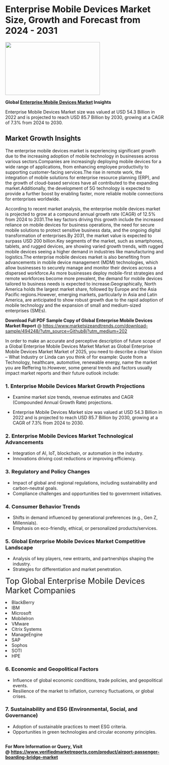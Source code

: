 <H1>Enterprise Mobile Devices Market Size, Growth and Forecast from 2024 - 2031</H1><img class="aligncenter size-medium wp-image-584254" src="https://thirdeyenews.in/wp-content/uploads/2024/09/Global-Market-Research-300x168.jpeg" alt="" width="300" height="168" /><p><strong>Global&nbsp;<a href="https://www.marketsizeandtrends.com/download-sample/494248/?utm_source=Github8j?utm_medium=202">Enterprise Mobile Devices Market</a> Insights</strong></p><p>Enterprise Mobile Devices Market size was valued at USD 54.3 Billion in 2022 and is projected to reach USD 85.7 Billion by 2030, growing at a CAGR of 7.3% from 2024 to 2030.</p><p><h2>Market Growth Insights</h2> <p>The enterprise mobile devices market is experiencing significant growth due to the increasing adoption of mobile technology in businesses across various sectors.Companies are increasingly deploying mobile devices for a wide range of applications, from enhancing employee productivity to supporting customer-facing services.The rise in remote work, the integration of mobile solutions for enterprise resource planning (ERP), and the growth of cloud-based services have all contributed to the expanding market.Additionally, the development of 5G technology is expected to provide a further boost by enabling faster, more reliable mobile connections for enterprises worldwide.</p> <p>According to recent market analysis, the enterprise mobile devices market is projected to grow at a compound annual growth rate (CAGR) of 12.5% from 2024 to 2031.The key factors driving this growth include the increased reliance on mobile devices for business operations, the need for secure mobile solutions to protect sensitive business data, and the ongoing digital transformation of enterprises.By 2031, the market value is expected to surpass USD 200 billion.Key segments of the market, such as smartphones, tablets, and rugged devices, are showing varied growth trends, with rugged mobile devices seeing a higher demand in industries like manufacturing and logistics.The enterprise mobile devices market is also benefiting from advancements in mobile device management (MDM) technologies, which allow businesses to securely manage and monitor their devices across a dispersed workforce.As more businesses deploy mobile-first strategies and remote workforces become more prevalent, the demand for mobile devices tailored to business needs is expected to increase.Geographically, North America holds the largest market share, followed by Europe and the Asia Pacific regions.However, emerging markets, particularly in Asia and Latin America, are anticipated to show robust growth due to the rapid adoption of mobile technology and the expansion of small and medium-sized enterprises (SMEs).<p><span class=""><strong>Download Full PDF Sample Copy of Global Enterprise Mobile Devices Market Report</strong> @ <a href="https://www.marketsizeandtrends.com/download-sample/494248/?utm_source=Github8j?utm_medium=202" target="_blank">https://www.marketsizeandtrends.com/download-sample/494248/?utm_source=Github8j?utm_medium=202</a></span></p><p>In order to make an accurate and perceptive description of future scope of a Global&nbsp;Enterprise Mobile Devices Market Market as Global&nbsp;Enterprise Mobile Devices Market Market of 2025, you need to describe a clear Vision &ndash; What Industry or Linda can you think of for example: Quote from a Technology, healthcare, automotive, renewable energy, name the market you are Reffering to.However, some general trends and factors usually impact market reports and their future outlook include:</p><h3>1.&nbsp;<strong>Enterprise Mobile Devices Market Growth Projections</strong></h3><ul><li>Examine market size trends, revenue estimates and CAGR (Compounded Annual Growth Rate) projections.</li><li><p>Enterprise Mobile Devices Market size was valued at USD 54.3 Billion in 2022 and is projected to reach USD 85.7 Billion by 2030, growing at a CAGR of 7.3% from 2024 to 2030.</p></li></ul><h3>2.&nbsp;<strong>Enterprise Mobile Devices Market Technological Advancements</strong></h3><ul><li>Integration of AI, IoT, blockchain, or automation in the industry.</li><li>Innovations driving cost reductions or improving efficiency.</li></ul><h3>3.&nbsp;<strong>Regulatory and Policy Changes</strong></h3><ul><li>Impact of global and regional regulations, including sustainability and carbon-neutral goals.</li><li>Compliance challenges and opportunities tied to government initiatives.</li></ul><h3>4.&nbsp;<strong>Consumer Behavior Trends</strong></h3><ul><li>Shifts in demand influenced by generational preferences (e.g., Gen Z, Millennials).</li><li>Emphasis on eco-friendly, ethical, or personalized products/services.</li></ul><h3>5.&nbsp;<strong>Global Enterprise Mobile Devices Market Competitive Landscape</strong></h3><ul><li>Analysis of key players, new entrants, and partnerships shaping the industry.</li><li>Strategies for differentiation and market penetration.</li></ul><p data-pm-slice="1 1 []"><span style="color: inherit; font-family: inherit; font-size: 25px;">Top Global Enterprise Mobile Devices Market Companies</span></p><div class="" data-test-id=""><p><li>BlackBerry</li><li> IBM</li><li> Microsoft</li><li> MobileIron</li><li> VMware</li><li> Citrix Systems</li><li> ManageEngine</li><li> SAP</li><li> Sophos</li><li> SOTI</li><li> HPE</li></p></div><h3>6.&nbsp;<strong>Economic and Geopolitical Factors</strong></h3><ul><li>Influence of global economic conditions, trade policies, and geopolitical events.</li><li>Resilience of the market to inflation, currency fluctuations, or global crises.</li></ul><h3>7.&nbsp;<strong>Sustainability and ESG (Environmental, Social, and Governance)</strong></h3><ul><li>Adoption of sustainable practices to meet ESG criteria.</li><li>Opportunities in green technologies and circular economy principles.</li></ul><h2><strong style="font-size: 14px;">For More Information or Query, Visit @&nbsp;</strong><a style="background-color: #ffffff; font-size: 14px;" href="https://www.marketsizeandtrends.com/report/enterprise-mobile-devices-market/" target="_blank">https://www.verifiedmarketreports.com/product/airport-passenger-boarding-bridge-market</a></h2>